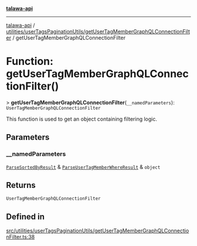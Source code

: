 [**talawa-api**](../../../../README.md)

***

[talawa-api](../../../../modules.md) / [utilities/userTagsPaginationUtils/getUserTagMemberGraphQLConnectionFilter](../README.md) / getUserTagMemberGraphQLConnectionFilter

# Function: getUserTagMemberGraphQLConnectionFilter()

\> **getUserTagMemberGraphQLConnectionFilter**(`__namedParameters`): `UserTagMemberGraphQLConnectionFilter`

This function is used to get an object containing filtering logic.

## Parameters

### \_\_namedParameters

[`ParseSortedByResult`](../../parseUserTagSortedBy/type-aliases/ParseSortedByResult.md) & [`ParseUserTagMemberWhereResult`](../../parseUserTagMemberWhere/type-aliases/ParseUserTagMemberWhereResult.md) & `object`

## Returns

`UserTagMemberGraphQLConnectionFilter`

## Defined in

[src/utilities/userTagsPaginationUtils/getUserTagMemberGraphQLConnectionFilter.ts:38](https://github.com/PalisadoesFoundation/talawa-api/blob/039b0f127fb8caa46d57186ab4b3bb27fe150903/src/utilities/userTagsPaginationUtils/getUserTagMemberGraphQLConnectionFilter.ts#L38)
